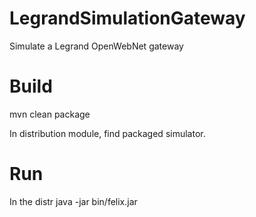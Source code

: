 LegrandSimulationGateway
========================

Simulate a Legrand OpenWebNet gateway


Build
=====

mvn clean package 

In distribution module, find packaged simulator.


Run 
===
In the distr
java -jar bin/felix.jar